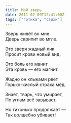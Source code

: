 ```yaml
---
title: Мой зверь
date: 2011-02-09T12:41:00Z
tags: ["готика", "стихи"]
---
```


Зверь живёт во мне.  
Дверь скрипит во мгле.  

Это зверя жадный лик  
Просит крови новый вид.  

Это боль его манит.  
Эта кровь — его магнит.  

Жадно он клыками рвёт  
Горько-кислый страха мёд.  

Знает, тварь, что умирает,  
По углам всё завывает,  

Но тихонько продолжает —  
Так волшебно убивает!  

